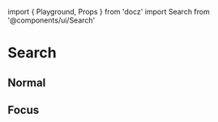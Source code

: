 import { Playground, Props } from 'docz'
import Search from '@components/ui/Search'

# Search

<Props of={Search} />

## Normal

<Playground>
    <Search />
</Playground>

## Focus

<Playground>
    <Search autoFocus={true} />
</Playground>

